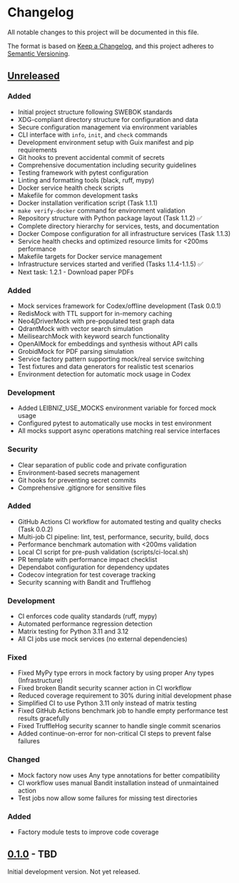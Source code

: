 # Changelog

All notable changes to this project will be documented in this file.

The format is based on [Keep a Changelog](https://keepachangelog.com/en/1.0.0/),
and this project adheres to [Semantic Versioning](https://semver.org/spec/v2.0.0.html).

## [Unreleased]

### Added
- Initial project structure following SWEBOK standards
- XDG-compliant directory structure for configuration and data
- Secure configuration management via environment variables
- CLI interface with `info`, `init`, and `check` commands
- Development environment setup with Guix manifest and pip requirements
- Git hooks to prevent accidental commit of secrets
- Comprehensive documentation including security guidelines
- Testing framework with pytest configuration
- Linting and formatting tools (black, ruff, mypy)
- Docker service health check scripts
- Makefile for common development tasks
- Docker installation verification script (Task 1.1.1)
- `make verify-docker` command for environment validation
- Repository structure with Python package layout (Task 1.1.2) ✅
- Complete directory hierarchy for services, tests, and documentation
- Docker Compose configuration for all infrastructure services (Task 1.1.3)
- Service health checks and optimized resource limits for <200ms performance
- Makefile targets for Docker service management
- Infrastructure services started and verified (Tasks 1.1.4-1.1.5) ✅
- Next task: 1.2.1 - Download paper PDFs

### Added
- Mock services framework for Codex/offline development (Task 0.0.1)
- RedisMock with TTL support for in-memory caching
- Neo4jDriverMock with pre-populated test graph data
- QdrantMock with vector search simulation
- MeilisearchMock with keyword search functionality
- OpenAIMock for embeddings and synthesis without API calls
- GrobidMock for PDF parsing simulation
- Service factory pattern supporting mock/real service switching
- Test fixtures and data generators for realistic test scenarios
- Environment detection for automatic mock usage in Codex

### Development
- Added LEIBNIZ_USE_MOCKS environment variable for forced mock usage
- Configured pytest to automatically use mocks in test environment
- All mocks support async operations matching real service interfaces

### Security
- Clear separation of public code and private configuration
- Environment-based secrets management
- Git hooks for preventing secret commits
- Comprehensive .gitignore for sensitive files

### Added
- GitHub Actions CI workflow for automated testing and quality checks (Task 0.0.2)
- Multi-job CI pipeline: lint, test, performance, security, build, docs
- Performance benchmark automation with <200ms validation
- Local CI script for pre-push validation (scripts/ci-local.sh)
- PR template with performance impact checklist
- Dependabot configuration for dependency updates
- Codecov integration for test coverage tracking
- Security scanning with Bandit and Trufflehog

### Development
- CI enforces code quality standards (ruff, mypy)
- Automated performance regression detection
- Matrix testing for Python 3.11 and 3.12
- All CI jobs use mock services (no external dependencies)

### Fixed
- Fixed MyPy type errors in mock factory by using proper Any types (Infrastructure)
- Fixed broken Bandit security scanner action in CI workflow
- Reduced coverage requirement to 30% during initial development phase
- Simplified CI to use Python 3.11 only instead of matrix testing
- Fixed GitHub Actions benchmark job to handle empty performance test results gracefully
- Fixed TruffleHog security scanner to handle single commit scenarios
- Added continue-on-error for non-critical CI steps to prevent false failures

### Changed
- Mock factory now uses Any type annotations for better compatibility
- CI workflow uses manual Bandit installation instead of unmaintained action
- Test jobs now allow some failures for missing test directories

### Added
- Factory module tests to improve code coverage

## [0.1.0] - TBD

Initial development version. Not yet released.

[Unreleased]: https://github.com/b-vitamins/leibniz/compare/v0.1.0...HEAD
[0.1.0]: https://github.com/b-vitamins/leibniz/releases/tag/v0.1.0
